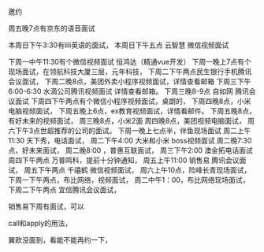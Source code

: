 邀约

周五晚7点有京东的语音面试

本周日下午3:30有lili英语的面试，
本周日下午五点 云智慧 微信视频面试

下周一中午11:30有个微信视频面试 恒鸿达（精通vue开发）
下周一晚上7点有个现场面试，在领航科技大厦三层，元年科技，
下周二下午两点民生银行手机腾讯会议面试，
下周二晚8点，美团外卖小程序视频面试，详情查看邮箱
下周三下午6:00-6:30 水滴公司腾讯视频面试 详情查看邮箱。
下周三晚8-9点 自如网 腾讯会议面试
下周四下午两点有个微信小程序视频面试，桌朗的，
下周四晚8点，小米电脑视频面试，
下周五晚上6点，ex教育视频面试，详情看邮件。
下周五晚8点，有好未来的视频面试，
周三晚8点，小米2面
周四晚8点，美团视频电脑面试，
周六下午3点世超推荐的公司的面试。
下周一晚上七点半，伴鱼现场面试
周二上午11:30 天下秀，电话面试，
周二下午4:00 大米和小米 boss视频面试
周二晚7:30点，好未来面试，
周二晚8:00 ，普惠互联面试，
周三下午2:00 澳金拓电话面试
周四下午两点 万普鸣科，提前十分钟通知，
周五上午11:00 销售易 腾讯会议面试，
周五下午两点 千禧鹤 微信视频面试，
周六上午10点，险峰长青现场面试，
下周一下午两点，布比网络，视频面试，
周二中午1：00，布比网络现场面试，
下周二下午两点 宜信腾讯会议面试，


销售易下周有面试，可以

call和apply的用法，



翼欧没面到，看能不能再约一下，